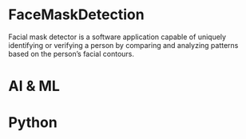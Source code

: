 # FaceMaskDetection
Facial mask detector is a software application capable of uniquely identifying or verifying a person by comparing and analyzing patterns based on the person’s facial contours.
# AI & ML
# Python
